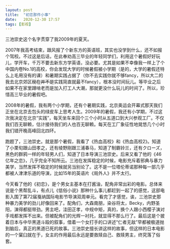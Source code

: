 ```yaml
---
layout: post
title:  "初恋那件小事" 
date:   2020-12-30 17:57
tags: [影视]
---
```


三池崇史这个名字贯穿了我2009年的夏天。

2007年我高考结束，跟风报了个新东方的英语班，其实也没学到什么，还不如报个驾校。不过这是后话，在此奉劝高三毕业的年轻同学们，利用这个暑假好好玩儿，学开车，千万不要去新东方学英语，没必要。尤其是如果不幸像我一样上了个中国内卷No.1的高校，你会发现大学的时候暑假被小学期（是的，大学的暑假还特么上毛用没有的课）和暑期实践占据了（你不去实践你就不够fancy，所以大二的我去北京郊区~~现在并不是~~实践简直就最不fancy），根本没时间玩儿。等毕业之后如果不在家里蹲啃老而是加入打工人大潮，那就更没什么玩儿的时间了。所以，珍惜高三毕业的暑假吧。

2008年的暑假，我有两个小学期，还有个暑期实践，北京奥运会开幕式那天我们正坐在北京去包头的绿皮车上思考人生。2009年的暑假，我还有小学期，不过这次我决定在北京“实践”，每天坐车来回个三个小时从五道口到大兴参观工厂。不仅我们百无聊赖，估计接待我们的人也百无聊赖。每天在工厂象征性地晃悠几个小时我们错开晚高峰回北四环。

跑题了，三池崇史。就是那个暑假，我看了《热血高校》和《热血高校2》。知道了小栗旬跟山田孝之，还有绫野刚跟三浦春马，知道了制霸铃兰，还有クローズ，黑色的群鸦一样的年轻男人们，知道了日本导演三池崇史。后来又看了他的《46亿年之恋》，几乎完全不知所云。三池在发挥稳定的时候，电影充斥着邪典与暴力美学，当然发挥不稳定的时候就另当别论了。这不是一位塔伦蒂诺那种每一部几乎都被人津津乐道的导演，比如15年的英语片《局外人》并不太行。

今天看了他的《初恋》，是个男女主基本在打酱油，配角非常出彩的电影。总体来说是个黑帮乱斗，有点儿《低俗小说》那种什么事儿都赶到一起了的感觉，这部电影入围了第72届戛纳国际电影节导演双周单元。看完了才感觉，诶，三池崇史那种暴力美学的劲儿好像回来了。配角们，大森南朋，染谷将太，Becky，内野圣阳，演得都挺带劲。男主吧，洼田正孝，中规中矩，真的，换个人跟小西樱子演对手戏都发挥不出来。但被配角们的光辉一衬托，就显得不那么行了。最后这是个披着日本与中华黑道斗殴的叙事，借着一个女打手的口讲述“仁者无敌”早都被极道抛到脑后，真正的黑道已死的故事。三池崇史擅长讲这样的故事，但这样的日本电影的一个窠臼就在于，女主的作用最后永远是要救赎自己、救赎男主，终究落了俗套。